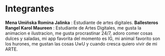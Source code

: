 # Integrantes

**Mena Umiñska Romina Jalinka** : Estudiante de artes digitales.
**Ballesteros Rangel Karol Maureen** : Estudiante de Artes Digitales, me gusta la animacion e ilustracion, me gusta procrastinar 24/7, adoro comer cosas dulces y saladas, mi app favorita del momento es IG, mi animal favorito son los hurones, me gustan las cosas UwU y cuando cresca quiero vivir de mi ARTE. 
